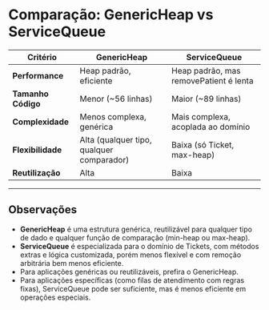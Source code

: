 # Comparação: GenericHeap vs ServiceQueue

| Critério           | GenericHeap           | ServiceQueue                          |
|--------------------|----------------------|---------------------------------------|
| **Performance**    | Heap padrão, eficiente| Heap padrão, mas removePatient é lenta|
| **Tamanho Código** | Menor (~56 linhas)   | Maior (~89 linhas)                    |
| **Complexidade**   | Menos complexa, genérica | Mais complexa, acoplada ao domínio|
| **Flexibilidade**  | Alta (qualquer tipo, qualquer comparador) | Baixa (só Ticket, max-heap) |
| **Reutilização**   | Alta                 | Baixa                                 |

---

## Observações

- **GenericHeap** é uma estrutura genérica, reutilizável para qualquer tipo de dado e qualquer função de comparação (min-heap ou max-heap).
- **ServiceQueue** é especializada para o domínio de Tickets, com métodos extras e lógica customizada, porém menos flexível e com remoção arbitrária bem menos eficiente.
- Para aplicações genéricas ou reutilizáveis, prefira o GenericHeap.
- Para aplicações específicas (como filas de atendimento com regras fixas), ServiceQueue pode ser suficiente, mas é menos eficiente em operações especiais.
